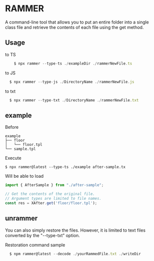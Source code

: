 # RAMMER
A command-line tool that allows you to put an entire folder into a single class file and retrieve the contents of each file using the get method.

## Usage
to TS
```js
    $ npx rammer --type-ts ./exampleDir ./rammerNewFile.ts
```
to JS
```js
  $ npx rammer --type-js ./DirectoryName ./rammerNewFile.js
```
to txt
```js
  $ npx rammer --type-txt ./DirectoryName ./rammerNewFile.txt
```

## example
Before
```
example
├── floor
│   └── floor.tpl
└── sample.tpl
```

Execute
```
$ npx rammer@latest --type-ts ./example after-sample.tx
```

Will be able to load
```js
import { AfterSample } from "./after-sample";

// Get the contents of the original file.
// Argument types are limited to file names.
const res = XAfter.get('floor/floor.tpl');
```

## unrammer
You can also simply restore the files. However, it is limited to text files converted by the "--type-txt" option.

Restoration command sample
```js
  $ npm rammer@latest --decode ./yourRammedFile.txt ./writeDir
```
